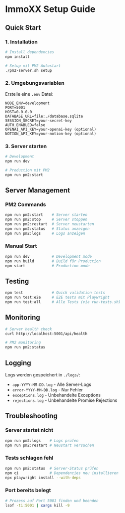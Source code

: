 # ImmoXX Setup Guide

## Quick Start

### 1. Installation

```bash
# Install dependencies
npm install

# Setup mit PM2 Autostart
./pm2-server.sh setup
```

### 2. Umgebungsvariablen

Erstelle eine `.env` Datei:

```env
NODE_ENV=development
PORT=5001
HOST=0.0.0.0
DATABASE_URL=file:./database.sqlite
SESSION_SECRET=your-secret-key
AUTH_ENABLED=false
OPENAI_API_KEY=your-openai-key (optional)
NOTION_API_KEY=your-notion-key (optional)
```

### 3. Server starten

```bash
# Development
npm run dev

# Production mit PM2
npm run pm2:start
```

## Server Management

### PM2 Commands

```bash
npm run pm2:start    # Server starten
npm run pm2:stop     # Server stoppen
npm run pm2:restart  # Server neustarten
npm run pm2:status   # Status anzeigen
npm run pm2:logs     # Logs anzeigen
```

### Manual Start

```bash
npm run dev          # Development mode
npm run build        # Build für Production
npm start            # Production mode
```

## Testing

```bash
npm test             # Quick validation tests
npm run test:e2e     # E2E tests mit Playwright
npm run test:all     # Alle Tests (via run-tests.sh)
```

## Monitoring

```bash
# Server health check
curl http://localhost:5001/api/health

# PM2 monitoring
npm run pm2:status
```

## Logging

Logs werden gespeichert in `./logs/`:
- `app-YYYY-MM-DD.log` - Alle Server-Logs
- `error-YYYY-MM-DD.log` - Nur Fehler
- `exceptions.log` - Unbehandelte Exceptions
- `rejections.log` - Unbehandelte Promise Rejections

## Troubleshooting

### Server startet nicht
```bash
npm run pm2:logs    # Logs prüfen
npm run pm2:restart # Neustart versuchen
```

### Tests schlagen fehl
```bash
npm run pm2:status  # Server-Status prüfen
npm ci              # Dependencies neu installieren
npx playwright install --with-deps
```

### Port bereits belegt
```bash
# Prozess auf Port 5001 finden und beenden
lsof -ti:5001 | xargs kill -9
```
